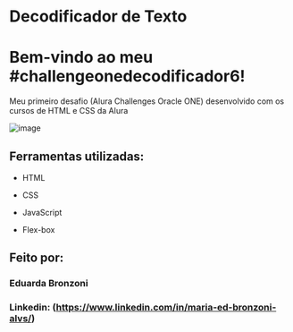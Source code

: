 <h1> Decodificador de Texto </h1>

# Bem-vindo ao meu #challengeonedecodificador6!
Meu primeiro desafio (Alura Challenges Oracle ONE) desenvolvido com os cursos de HTML e CSS da Alura

![image](https://github.com/M-eduardabronzoni/Decodificador-de-Texto-/assets/160615709/3cc5c17e-0a89-41de-9950-3bf02f9a6d55)

## Ferramentas utilizadas:

* HTML

* CSS
  
* JavaScript

* Flex-box

## Feito por:

### Eduarda Bronzoni

### Linkedin: (https://www.linkedin.com/in/maria-ed-bronzoni-alvs/)
